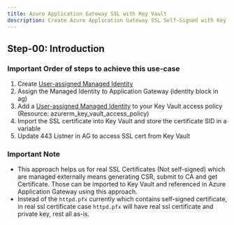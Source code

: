 ```yaml
---
title: Azure Application Gateway SSL with Key Vault
description: Create Azure Application Gateway SSL Self-Signed with Key Vault using Terraform
---
```

## Step-00: Introduction
### Important Order of steps to achieve this use-case
1. Create [User-assigned Managed Identity](https://docs.microsoft.com/en-us/azure/active-directory/managed-identities-azure-resources/overview#how-can-i-use-managed-identities-for-azure-resources)
2. Assign the Managed Identity to Application Gateway (identity block in ag)
3. Add a [User-assigned Managed Identity](https://docs.microsoft.com/en-us/azure/active-directory/managed-identities-azure-resources/overview#how-can-i-use-managed-identities-for-azure-resources) to your Key Vault access policy (Resource: azurerm_key_vault_access_policy)
4. Import the SSL certificate into Key Vault and store the certificate SID in a variable
5. Update 443 Listner in AG to access SSL cert from Key Vault
### Important Note
- This approach helps us for real SSL Certificates (Not self-signed) which are managed externally means generating CSR, submit to CA and get Certificate. Those can be imported to Key Vault and referenced in Azure Application Gateway using this approach. 
- Instead of the `httpd.pfx` currently which contains self-signed certificate, in real ssl certificate case `httpd.pfx` will have real ssl certificate and private key, rest all as-is. 
